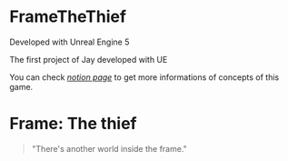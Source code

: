 # FrameTheThief

Developed with Unreal Engine 5

The first project of Jay developed with UE

You can check <em>[notion page][notionlink]</em> to get more informations of concepts of this game.

<h1>Frame: The thief</h1>

> "There's another world inside the frame."

[notionlink]:https://mire-giraffe-6df.notion.site/Frame-31138ffd534444d89c02230145658727
